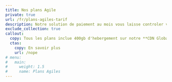 ```yaml
---
title: Nos plans Agile
private: true
url: /fr/plans-agiles-tarif
description: Notre solution de paiement au mois vous laisse controler votre budget et laisse la responsabilité de votre site à notre équipe.
exclude_collection: true
callout:
  copy: Tous les plans inclue 400gb d'hebergement sur notre **CDN Global + compatibilité RGPD** et maintenance
  ctas:
    copy: En savoir plus
    url: /nope
# menu:
#   main:
#     weight: 1.5
#     name: Plans Agiles
---
```

